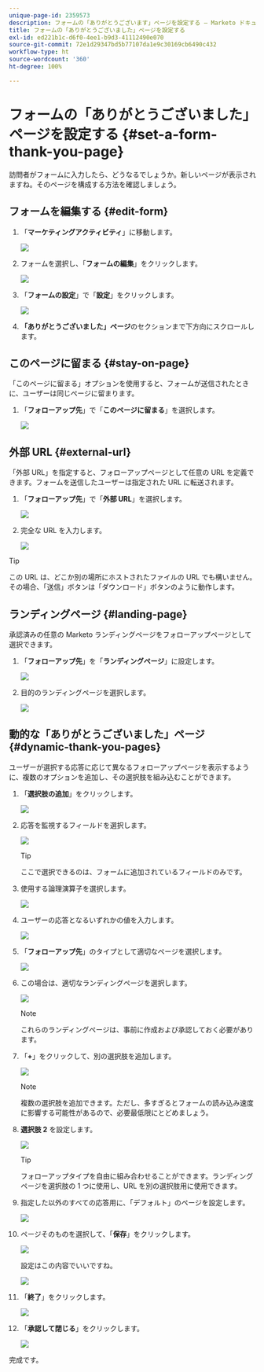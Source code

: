 ```yaml
---
unique-page-id: 2359573
description: フォームの「ありがとうございます」ページを設定する — Marketo ドキュメント — 製品ドキュメント
title: フォームの「ありがとうございました」ページを設定する
exl-id: ed221b1c-d6f0-4ee1-b9d3-41112490e070
source-git-commit: 72e1d29347bd5b77107da1e9c30169cb6490c432
workflow-type: ht
source-wordcount: '360'
ht-degree: 100%

---
```


# フォームの「ありがとうございました」ページを設定する {#set-a-form-thank-you-page}

訪問者がフォームに入力したら、どうなるでしょうか。新しいページが表示されますね。そのページを構成する方法を確認しましょう。

## フォームを編集する {#edit-form}

1. 「**マーケティングアクティビティ**」に移動します。

   ![](assets/login-marketing-activities-5.png)

1. フォームを選択し、「**フォームの編集**」をクリックします。

   ![](assets/image2014-9-15-17-3a34-3a14.png)

1. 「**フォームの設定**」で「**設定**」をクリックします。

   ![](assets/image2014-9-15-17-3a34-3a21.png)

1. **「ありがとうございました」ページ**&#x200B;のセクションまで下方向にスクロールします。

## このページに留まる {#stay-on-page}

「このページに留まる」オプションを使用すると、フォームが送信されたときに、ユーザーは同じページに留まります。

1. 「**フォローアップ先**」で「**このページに留まる**」を選択します。

   ![](assets/image2014-9-15-17-3a34-3a35.png)

## 外部 URL {#external-url}

「外部 URL」を指定すると、フォローアップページとして任意の URL を定義できます。フォームを送信したユーザーは指定された URL に転送されます。

1. 「**フォローアップ先**」で「**外部 URL**」を選択します。

   ![](assets/image2014-9-15-17-3a34-3a45.png)

1. 完全な URL を入力します。

   ![](assets/image2014-9-15-17-3a34-3a53.png)

>[!TIP]
>
>この URL は、どこか別の場所にホストされたファイルの URL でも構いません。その場合、「送信」ボタンは「ダウンロード」ボタンのように動作します。

## ランディングページ {#landing-page}

承認済みの任意の Marketo ランディングページをフォローアップページとして選択できます。

1. 「**フォローアップ先**」を「**ランディングページ**」に設定します。

   ![](assets/image2014-9-15-17-3a37-3a52.png)

1. 目的のランディングページを選択します。

   ![](assets/image2014-9-15-17-3a37-3a59.png)

## 動的な「ありがとうございました」ページ {#dynamic-thank-you-pages}

ユーザーが選択する応答に応じて異なるフォローアップページを表示するように、複数のオプションを追加し、その選択肢を組み込むことができます。

1. 「**選択肢の追加**」をクリックします。

   ![](assets/image2014-9-15-17-3a38-3a6.png)

1. 応答を監視するフィールドを選択します。

   ![](assets/image2014-9-15-17-3a38-3a12.png)

   >[!TIP]
   >
   >ここで選択できるのは、フォームに追加されているフィールドのみです。

1. 使用する論理演算子を選択します。

   ![](assets/image2014-9-15-17-3a38-3a31.png)

1. ユーザーの応答となるいずれかの値を入力します。

   ![](assets/image2014-9-15-17-3a38-3a40.png)

1. 「**フォローアップ先**」のタイプとして適切なページを選択します。

   ![](assets/image2014-9-15-17-3a38-3a51.png)

1. この場合は、適切なランディングページを選択します。

   ![](assets/image2014-9-15-17-3a39-3a3.png)

   >[!NOTE]
   >
   >これらのランディングページは、事前に作成および承認しておく必要があります。

1. 「**+**」をクリックして、別の選択肢を追加します。

   ![](assets/image2014-9-15-17-3a39-3a25.png)

   >[!NOTE]
   >
   >複数の選択肢を追加できます。ただし、多すぎるとフォームの読み込み速度に影響する可能性があるので、必要最低限にとどめましょう。

1. **選択肢 2** を設定します。

   ![](assets/image2014-9-15-17-3a39-3a44.png)

   >[!TIP]
   >
   >フォローアップタイプを自由に組み合わせることができます。ランディングページを選択肢の 1 つに使用し、URL を別の選択肢用に使用できます。

1. 指定した以外のすべての応答用に、「デフォルト」のページを設定します。

   ![](assets/image2014-9-15-17-3a40-3a10.png)

1. ページそのものを選択して、「**保存**」をクリックします。

   ![](assets/image2014-9-15-17-3a40-3a26.png)

   設定はこの内容でいいですね。

   ![](assets/image2014-9-15-17-3a40-3a34.png)

1. 「**終了**」をクリックします。

   ![](assets/image2014-9-15-17-3a40-3a42.png)

1. 「**承認して閉じる**」をクリックします。

   ![](assets/image2014-9-15-17-3a41-3a0.png)

完成です。
